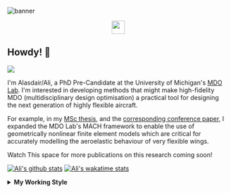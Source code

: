 <!--
# Welcome to Ali's github profile


-->

![banner](https://raw.githubusercontent.com/A-Gray-94/A-Gray-94/main/Images/GitHubProfileBanner.png)
<p align='center'>
<a href="https://www.linkedin.com/in/alasdaircgray/"><img height="30" src="https://github.com/WaylonWalker/WaylonWalker/blob/main/icon/linkedin.png?raw=true"></a>
</p>

## Howdy! 👋

![](https://komarev.com/ghpvc/?username=A-Gray-94&color=blue)

I'm Alasdair/Ali, a PhD Pre-Candidate at the University of Michigan's [MDO Lab](http://mdolab.engin.umich.edu).
I'm interested in developing methods that might make high-fidelity MDO (multidisciplinary design optimisation) a practical tool for designing the next generation of highly flexible aircraft.

For example, in my [MSc thesis](http://resolver.tudelft.nl/uuid:1a6b5001-d213-40d9-bc2c-5e831eda527d), and the [corresponding conference paper](https://www.researchgate.net/publication/348242101_Geometrically_Nonlinear_High-fidelity_Aerostructural_Optimization_for_Highly_Flexible_Wings), I expanded the MDO Lab's MACH framework to enable the use of geometrically nonlinear finite element models which are critical for accurately modelling the aeroelastic behaviour of very flexible wings.

Watch This space for more publications on this research coming soon!

<!--
**A-Gray-94/A-Gray-94** is a ✨ _special_ ✨ repository because its `README.md` (this file) appears on your GitHub profile.

Here are some ideas to get you started:

- 🔭 I’m currently working on ...
- 🌱 I’m currently learning ...
- 👯 I’m looking to collaborate on ...
- 🤔 I’m looking for help with ...
- 💬 Ask me about ...
- 📫 How to reach me: ...
- 😄 Pronouns: ...
- ⚡ Fun fact: ...
-->


[![Ali's github stats](https://github-readme-stats.vercel.app/api?username=A-Gray-94)](https://github.com/anuraghazra/github-readme-stats)
[![Ali's wakatime stats](https://github-readme-stats.vercel.app/api/wakatime?username=ACGray)](https://github.com/anuraghazra/github-readme-stats)


<details>
  <summary>
    <strong>My Working Style</strong>
  </summary>
  
  <!--START_SECTION:waka-->
![Lines of code](https://img.shields.io/badge/From%20Hello%20World%20I%27ve%20Written-4.3%20million%20lines%20of%20code-blue)

**I'm an Early 🐤** 

```text
🌞 Morning    44 commits     ███░░░░░░░░░░░░░░░░░░░░░░   14.06% 
🌆 Daytime    114 commits    █████████░░░░░░░░░░░░░░░░   36.42% 
🌃 Evening    131 commits    ██████████░░░░░░░░░░░░░░░   41.85% 
🌙 Night      24 commits     ██░░░░░░░░░░░░░░░░░░░░░░░   7.67%

```
📅 **I'm Most Productive on Thursday** 

```text
Monday       44 commits     ███░░░░░░░░░░░░░░░░░░░░░░   14.06% 
Tuesday      39 commits     ███░░░░░░░░░░░░░░░░░░░░░░   12.46% 
Wednesday    39 commits     ███░░░░░░░░░░░░░░░░░░░░░░   12.46% 
Thursday     79 commits     ██████░░░░░░░░░░░░░░░░░░░   25.24% 
Friday       79 commits     ██████░░░░░░░░░░░░░░░░░░░   25.24% 
Saturday     13 commits     █░░░░░░░░░░░░░░░░░░░░░░░░   4.15% 
Sunday       20 commits     █░░░░░░░░░░░░░░░░░░░░░░░░   6.39%

```


📊 **This Week I Spent My Time On** 

```text
💬 Programming Languages: 
C                        4 hrs 54 mins       ██████████████░░░░░░░░░░░   58.33% 
Python                   2 hrs 27 mins       ███████░░░░░░░░░░░░░░░░░░   29.17% 
Other                    42 mins             ██░░░░░░░░░░░░░░░░░░░░░░░   8.51% 
C++                      14 mins             ░░░░░░░░░░░░░░░░░░░░░░░░░   2.93% 
Bash                     4 mins              ░░░░░░░░░░░░░░░░░░░░░░░░░   0.93%

🔥 Editors: 
VS Code                  6 hrs 57 mins       ████████████████████░░░░░   82.75% 
Sublime Text             1 hr 27 mins        ████░░░░░░░░░░░░░░░░░░░░░   17.25%

🐱‍💻 Projects: 
tacs_orig                4 hrs 54 mins       ██████████████░░░░░░░░░░░   58.37% 
Unknown Project          1 hr 19 mins        ████░░░░░░░░░░░░░░░░░░░░░   15.76% 
ucrm                     51 mins             ██░░░░░░░░░░░░░░░░░░░░░░░   10.26% 
pyoptsparse              32 mins             █░░░░░░░░░░░░░░░░░░░░░░░░   6.53% 
baseclasses              19 mins             █░░░░░░░░░░░░░░░░░░░░░░░░   3.85%

💻 Operating System: 
Linux                    8 hrs 24 mins       █████████████████████████   100.0%

```

**I Mostly Code in Python** 

```text
Python                   8 repos             ████████████░░░░░░░░░░░░░   50.0% 
HTML                     2 repos             ███░░░░░░░░░░░░░░░░░░░░░░   12.5% 
TeX                      2 repos             ███░░░░░░░░░░░░░░░░░░░░░░   12.5% 
C++                      1 repo              █░░░░░░░░░░░░░░░░░░░░░░░░   6.25% 
MATLAB                   1 repo              █░░░░░░░░░░░░░░░░░░░░░░░░   6.25%

```


**Timeline**

![Chart not found](https://raw.githubusercontent.com/A-Gray-94/A-Gray-94/main/charts/bar_graph.png) 


 Last Updated on 20/06/2021
<!--END_SECTION:waka-->
</details>
